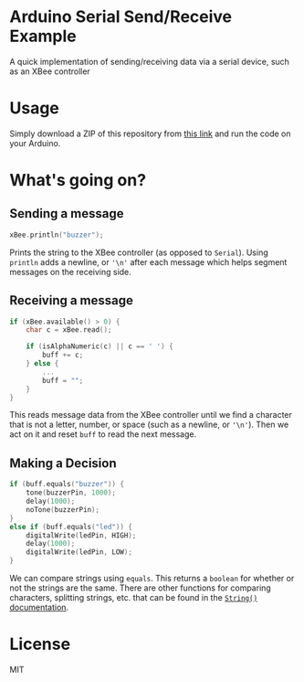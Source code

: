 # Arduino Serial Send/Receive Example
A quick implementation of sending/receiving data via a serial device, such as an XBee controller

# Usage
Simply download a ZIP of this repository from [this link](https://github.com/HCDE439/ArduinoSerialSendReceive-Example/archive/master.zip) and run the code on your Arduino.

# What's going on?
## Sending a message
```c++
xBee.println("buzzer");
```
Prints the string to the XBee controller (as opposed to `Serial`). Using `println` adds a newline, or `'\n'` after each message which helps segment messages on the receiving side.

## Receiving a message
``` c++
if (xBee.available() > 0) {
    char c = xBee.read();

    if (isAlphaNumeric(c) || c == ' ') {
        buff += c;
    } else {
        ...
        buff = "";
    }
}
```
This reads message data from the XBee controller until we find a character that is not a letter, number, or space (such as a newline, or `'\n'`). Then we act on it and reset `buff` to read the next message.

## Making a Decision
```c++
if (buff.equals("buzzer")) {
    tone(buzzerPin, 1000);
    delay(1000);
    noTone(buzzerPin);
}
else if (buff.equals("led")) {
    digitalWrite(ledPin, HIGH);
    delay(1000);
    digitalWrite(ledPin, LOW);
}
```
We can compare strings using `equals`. This returns a `boolean` for whether or not the strings are the same. There are other functions for comparing characters, splitting strings, etc. that can be found in the [`String()` documentation](https://www.arduino.cc/reference/en/language/variables/data-types/stringobject/).

# License
MIT
